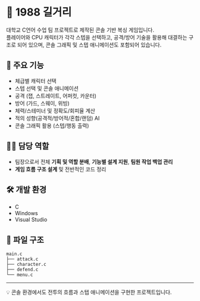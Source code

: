 # 🥊 1988 길거리

대학교 C언어 수업 팀 프로젝트로 제작된 콘솔 기반 복싱 게임입니다.  
플레이어와 CPU 캐릭터가 각각 스텝을 선택하고, 공격/방어 기술을 활용해 대결하는 구조로 되어 있으며, 콘솔 그래픽 및 스텝 애니메이션도 포함되어 있습니다.

## 📌 주요 기능
- 체급별 캐릭터 선택
- 스텝 선택 및 콘솔 애니메이션
- 공격 (잽, 스트레이트, 어퍼컷, 카운터)
- 방어 (가드, 스웨이, 위빙)
- 체력/스테미너 및 정확도/회피율 계산
- 적의 성향(공격적/방어적/혼합/랜덤) AI
- 콘솔 그래픽 활용 (스텝/행동 출력)

## 🧑‍💻 담당 역할
- 팀장으로서 전체 **기획 및 역할 분배**, **기능별 설계 지원**, **팀원 작업 백업 관리**
- **게임 흐름 구조 설계** 및 전반적인 코드 정리

## 🛠️ 개발 환경
- C
- Windows
- Visual Studio

## 📂 파일 구조
```
main.c
├── attack.c
├── character.c
├── defend.c
└── menu.c
```
---


💡 콘솔 환경에서도 전투의 흐름과 스텝 애니메이션을 구현한 프로젝트입니다.
